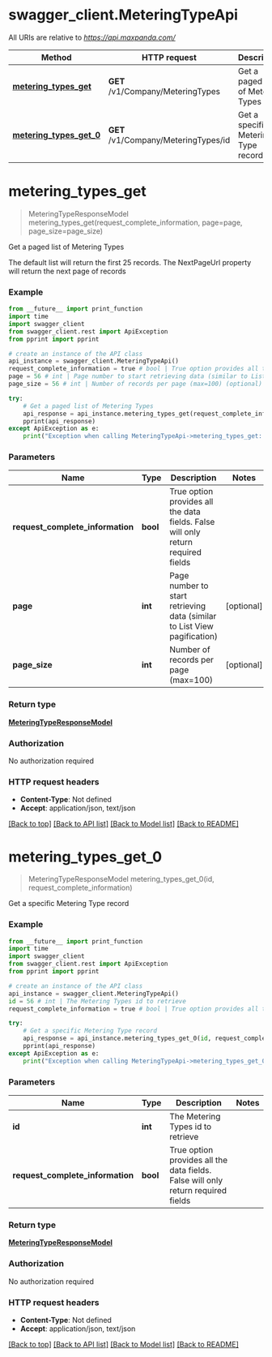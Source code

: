 # swagger_client.MeteringTypeApi

All URIs are relative to *https://api.maxpanda.com/*

Method | HTTP request | Description
------------- | ------------- | -------------
[**metering_types_get**](MeteringTypeApi.md#metering_types_get) | **GET** /v1/Company/MeteringTypes | Get a paged list of Metering Types
[**metering_types_get_0**](MeteringTypeApi.md#metering_types_get_0) | **GET** /v1/Company/MeteringTypes/id | Get a specific Metering Type record

# **metering_types_get**
> MeteringTypeResponseModel metering_types_get(request_complete_information, page=page, page_size=page_size)

Get a paged list of Metering Types

The default list will return the first 25 records.  The NextPageUrl property will return the next page of records

### Example
```python
from __future__ import print_function
import time
import swagger_client
from swagger_client.rest import ApiException
from pprint import pprint

# create an instance of the API class
api_instance = swagger_client.MeteringTypeApi()
request_complete_information = true # bool | True option provides all the data fields. False will only return required fields
page = 56 # int | Page number to start retrieving data (similar to List View pagification) (optional)
page_size = 56 # int | Number of records per page (max=100) (optional)

try:
    # Get a paged list of Metering Types
    api_response = api_instance.metering_types_get(request_complete_information, page=page, page_size=page_size)
    pprint(api_response)
except ApiException as e:
    print("Exception when calling MeteringTypeApi->metering_types_get: %s\n" % e)
```

### Parameters

Name | Type | Description  | Notes
------------- | ------------- | ------------- | -------------
 **request_complete_information** | **bool**| True option provides all the data fields. False will only return required fields | 
 **page** | **int**| Page number to start retrieving data (similar to List View pagification) | [optional] 
 **page_size** | **int**| Number of records per page (max&#x3D;100) | [optional] 

### Return type

[**MeteringTypeResponseModel**](MeteringTypeResponseModel.md)

### Authorization

No authorization required

### HTTP request headers

 - **Content-Type**: Not defined
 - **Accept**: application/json, text/json

[[Back to top]](#) [[Back to API list]](../README.md#documentation-for-api-endpoints) [[Back to Model list]](../README.md#documentation-for-models) [[Back to README]](../README.md)

# **metering_types_get_0**
> MeteringTypeResponseModel metering_types_get_0(id, request_complete_information)

Get a specific Metering Type record

### Example
```python
from __future__ import print_function
import time
import swagger_client
from swagger_client.rest import ApiException
from pprint import pprint

# create an instance of the API class
api_instance = swagger_client.MeteringTypeApi()
id = 56 # int | The Metering Types id to retrieve
request_complete_information = true # bool | True option provides all the data fields. False will only return required fields

try:
    # Get a specific Metering Type record
    api_response = api_instance.metering_types_get_0(id, request_complete_information)
    pprint(api_response)
except ApiException as e:
    print("Exception when calling MeteringTypeApi->metering_types_get_0: %s\n" % e)
```

### Parameters

Name | Type | Description  | Notes
------------- | ------------- | ------------- | -------------
 **id** | **int**| The Metering Types id to retrieve | 
 **request_complete_information** | **bool**| True option provides all the data fields. False will only return required fields | 

### Return type

[**MeteringTypeResponseModel**](MeteringTypeResponseModel.md)

### Authorization

No authorization required

### HTTP request headers

 - **Content-Type**: Not defined
 - **Accept**: application/json, text/json

[[Back to top]](#) [[Back to API list]](../README.md#documentation-for-api-endpoints) [[Back to Model list]](../README.md#documentation-for-models) [[Back to README]](../README.md)

